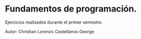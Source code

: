 # Fundamentos de programación. 

Ejercicios realizados durante el primer semestre. 

Autor: Christian Lorenzo Castellanos George